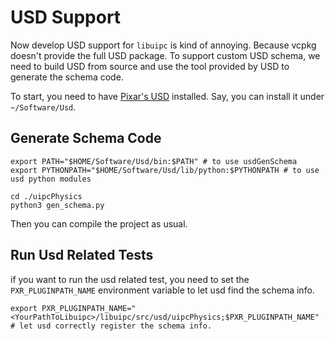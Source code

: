 # USD Support

Now develop USD support for `libuipc` is kind of annoying. Because vcpkg doesn't provide the full USD package. To support custom USD schema, we need to build USD from source and use the tool provided by USD to generate the schema code.

To start, you need to have [Pixar's USD](https://github.com/PixarAnimationStudios/OpenUSD) installed. Say, you can install it under `~/Software/Usd`.

## Generate Schema Code

``` shell
export PATH="$HOME/Software/Usd/bin:$PATH" # to use usdGenSchema
export PYTHONPATH="$HOME/Software/Usd/lib/python:$PYTHONPATH # to use usd python modules
```

```shell
cd ./uipcPhysics
python3 gen_schema.py
``` 

Then you can compile the project as usual.

## Run Usd Related Tests

if you want to run the usd related test, you need to set the `PXR_PLUGINPATH_NAME` environment variable to let usd find the schema info.

```shell
export PXR_PLUGINPATH_NAME="<YourPathToLibuipc>/libuipc/src/usd/uipcPhysics;$PXR_PLUGINPATH_NAME" # let usd correctly register the schema info.
```
